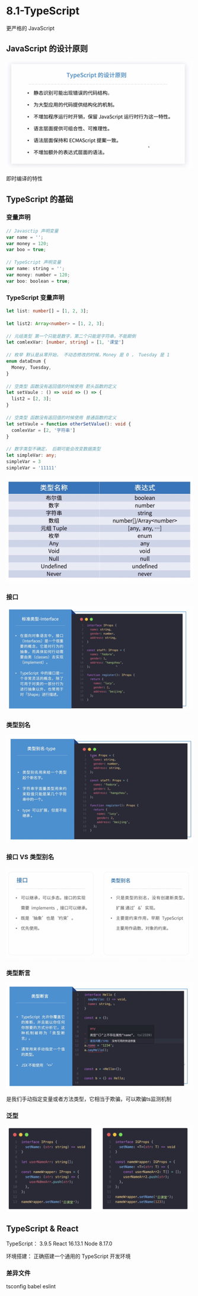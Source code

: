 # 8.1-TypeScript

更严格的 JavaScript

## JavaScript 的设计原则

![Context Vs Redux](./imgs/8/8.1.1.jpg)

即时编译的特性

## TypeScript 的基础

### 变量声明


```js
// Javasctip 声明变量
var name = '';
var money = 120;
var boo = true;

// TypeScript 声明变量
var name: string = '';
var money: number = 120;
var boo: boolean = true;
```

### TypeScript 变量声明

```ts
let list: number[] = [1, 2, 3];

let list2: Array<number> = [1, 2, 3];

// 元组类型 第一个只能是数字，第二个只能是字符串，不能颠倒
let comlexVar: [number, string] = [1, '课堂']

// 枚举 默认是从零开始， 不动态修改的时候，Money 是 0 ， Tuesday 是 1
enum dataEnum {
  Money, Tuesday,
}

// 空类型 函数没有返回值的时候使用 箭头函数的定义
let setVaule : () => void => () => {
  list2 = [2, 3];
}

// 空类型 函数没有返回值的时候使用 普通函数的定义
let setVaule = function otherSetValue(): void {
  comlexVar = [2, '字符串']
}

// 数字类型不确定， 后期可能会改变数据类型
let simpleVar: any;
simpleVar = 3
simpleVar = '11111'
```

![变量基本类型](./imgs/8/8.1.2.jpg)

### 接口

![变量基本类型](./imgs/8/8.1.3.jpg)

### 类型别名

![类型别名](./imgs/8/8.1.4.jpg)

### 接口 VS 类型别名 

![接口 VS 类型别名](./imgs/8/8.1.5.jpg)

### 类型断言

![类型断言](./imgs/8/8.1.6.jpg)

是我们手动指定变量或者方法类型，它相当于欺骗，可以欺骗ts监测机制

### 泛型

![泛型](./imgs/8/8.1.7.jpg)

## TypeScript & React

TypeScript： 3.9.5  React 16.13.1 Node 8.17.0

环境搭建： 正确搭建一个通用的 TypeScript 开发环境


### 差异文件

tsconfig   babel   eslint 
